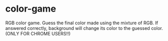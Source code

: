 # color-game
RGB color game.
Guess the final color made using the mixture of RGB.
If answered correctly, background will change its color to the guessed color.
(ONLY FOR CHROME USERS!!)
